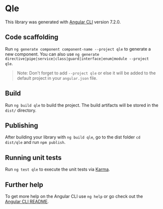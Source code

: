 # Qle

This library was generated with [Angular CLI](https://github.com/angular/angular-cli) version 7.2.0.

## Code scaffolding

Run `ng generate component component-name --project qle` to generate a new component. You can also use `ng generate directive|pipe|service|class|guard|interface|enum|module --project qle`.

> Note: Don't forget to add `--project qle` or else it will be added to the default project in your `angular.json` file.

## Build

Run `ng build qle` to build the project. The build artifacts will be stored in the `dist/` directory.

## Publishing

After building your library with `ng build qle`, go to the dist folder `cd dist/qle` and run `npm publish`.

## Running unit tests

Run `ng test qle` to execute the unit tests via [Karma](https://karma-runner.github.io).

## Further help

To get more help on the Angular CLI use `ng help` or go check out the [Angular CLI README](https://github.com/angular/angular-cli/blob/master/README.md).
